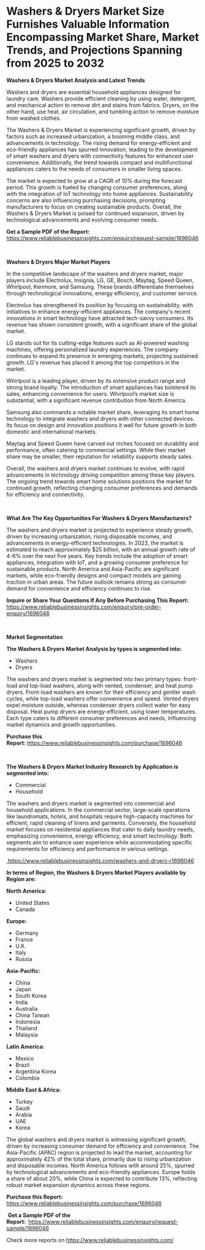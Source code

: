 <p><h1>Washers & Dryers Market Size Furnishes Valuable Information Encompassing Market Share, Market Trends, and Projections Spanning from 2025 to 2032</h1></p><p><strong>Washers & Dryers Market Analysis and Latest Trends</strong></p>
<p><p>Washers and dryers are essential household appliances designed for laundry care. Washers provide efficient cleaning by using water, detergent, and mechanical action to remove dirt and stains from fabrics. Dryers, on the other hand, use heat, air circulation, and tumbling action to remove moisture from washed clothes. </p><p>The Washers & Dryers Market is experiencing significant growth, driven by factors such as increased urbanization, a booming middle class, and advancements in technology. The rising demand for energy-efficient and eco-friendly appliances has spurred innovation, leading to the development of smart washers and dryers with connectivity features for enhanced user convenience. Additionally, the trend towards compact and multifunctional appliances caters to the needs of consumers in smaller living spaces. </p><p>The market is expected to grow at a CAGR of 10% during the forecast period. This growth is fueled by changing consumer preferences, along with the integration of IoT technology into home appliances. Sustainability concerns are also influencing purchasing decisions, prompting manufacturers to focus on creating sustainable products. Overall, the Washers & Dryers Market is poised for continued expansion, driven by technological advancements and evolving consumer needs.</p></p>
<p><strong>Get a Sample PDF of the Report:&nbsp;</strong> <a href="https://www.reliablebusinessinsights.com/enquiry/request-sample/1696046?utm_campaign=100&utm_medium=2&utm_source=Github&utm_content=ia&utm_term=08012025&utm_id=washers-dryers">https://www.reliablebusinessinsights.com/enquiry/request-sample/1696046</a></p>
<p>&nbsp;</p>
<p><strong>Washers & Dryers Major Market Players</strong></p>
<p><p>In the competitive landscape of the washers and dryers market, major players include Electrolux, Insignia, LG, GE, Bosch, Maytag, Speed Queen, Whirlpool, Kenmore, and Samsung. These brands differentiate themselves through technological innovations, energy efficiency, and customer service.</p><p>Electrolux has strengthened its position by focusing on sustainability, with initiatives to enhance energy-efficient appliances. The company's recent innovations in smart technology have attracted tech-savvy consumers. Its revenue has shown consistent growth, with a significant share of the global market.</p><p>LG stands out for its cutting-edge features such as AI-powered washing machines, offering personalized laundry experiences. The company continues to expand its presence in emerging markets, projecting sustained growth. LG's revenue has placed it among the top competitors in the market.</p><p>Whirlpool is a leading player, driven by its extensive product range and strong brand loyalty. The introduction of smart appliances has bolstered its sales, enhancing convenience for users. Whirlpool’s market size is substantial, with a significant revenue contribution from North America.</p><p>Samsung also commands a notable market share, leveraging its smart home technology to integrate washers and dryers with other connected devices. Its focus on design and innovation positions it well for future growth in both domestic and international markets.</p><p>Maytag and Speed Queen have carved out niches focused on durability and performance, often catering to commercial settings. While their market share may be smaller, their reputation for reliability supports steady sales.</p><p>Overall, the washers and dryers market continues to evolve, with rapid advancements in technology driving competition among these key players. The ongoing trend towards smart home solutions positions the market for continued growth, reflecting changing consumer preferences and demands for efficiency and connectivity.</p></p>
<p>&nbsp;</p>
<p><strong>What Are The Key Opportunities For Washers & Dryers Manufacturers?</strong></p>
<p><p>The washers and dryers market is projected to experience steady growth, driven by increasing urbanization, rising disposable incomes, and advancements in energy-efficient technologies. In 2023, the market is estimated to reach approximately $25 billion, with an annual growth rate of 4-6% over the next five years. Key trends include the adoption of smart appliances, integration with IoT, and a growing consumer preference for sustainable products. North America and Asia-Pacific are significant markets, while eco-friendly designs and compact models are gaining traction in urban areas. The future outlook remains strong as consumer demand for convenience and efficiency continues to rise.</p></p>
<p><strong>Inquire or Share Your Questions If Any Before Purchasing This Report:</strong> <a href="https://www.reliablebusinessinsights.com/enquiry/pre-order-enquiry/1696046?utm_campaign=100&utm_medium=2&utm_source=Github&utm_content=ia&utm_term=08012025&utm_id=washers-dryers">https://www.reliablebusinessinsights.com/enquiry/pre-order-enquiry/1696046</a></p>
<p>&nbsp;</p>
<p><strong>Market Segmentation</strong></p>
<p><strong>The Washers & Dryers Market Analysis by types is segmented into:</strong></p>
<p><ul><li>Washers</li><li>Dryers</li></ul></p>
<p><p>The washers and dryers market is segmented into two primary types: front-load and top-load washers, along with vented, condenser, and heat pump dryers. Front-load washers are known for their efficiency and gentler wash cycles, while top-load washers offer convenience and speed. Vented dryers expel moisture outside, whereas condenser dryers collect water for easy disposal. Heat pump dryers are energy-efficient, using lower temperatures. Each type caters to different consumer preferences and needs, influencing market dynamics and growth opportunities.</p></p>
<p><strong>Purchase this Report:&nbsp;</strong><a href="https://www.reliablebusinessinsights.com/purchase/1696046?utm_campaign=100&utm_medium=2&utm_source=Github&utm_content=ia&utm_term=08012025&utm_id=washers-dryers">https://www.reliablebusinessinsights.com/purchase/1696046</a></p>
<p>&nbsp;</p>
<p><strong>The Washers & Dryers Market Industry Research by Application is segmented into:</strong></p>
<p><ul><li>Commercial</li><li>Household</li></ul></p>
<p><p>The washers and dryers market is segmented into commercial and household applications. In the commercial sector, large-scale operations like laundromats, hotels, and hospitals require high-capacity machines for efficient, rapid cleaning of linens and garments. Conversely, the household market focuses on residential appliances that cater to daily laundry needs, emphasizing convenience, energy efficiency, and smart technology. Both segments aim to enhance user experience while accommodating specific requirements for efficiency and performance in various settings.</p></p>
<p><a href="https://www.reliablebusinessinsights.com/washers-and-dryers-r1696046?utm_campaign=100&utm_medium=2&utm_source=Github&utm_content=ia&utm_term=08012025&utm_id=washers-dryers">&nbsp;https://www.reliablebusinessinsights.com/washers-and-dryers-r1696046</a></p>
<p><strong>In terms of Region, the Washers & Dryers Market Players available by Region are:</strong></p>
<p>
    <p> <strong> North America: </strong>
        <ul>
            <li>United States</li>
            <li>Canada</li>
        </ul>
        </p> 
    <p> <strong> Europe: </strong>
        <ul>
            <li>Germany</li>
            <li>France</li>
            <li>U.K.</li>
            <li>Italy</li>
            <li>Russia</li>
        </ul>
        </p> 
    <p> <strong> Asia-Pacific: </strong>
        <ul>
            <li>China</li>
            <li>Japan</li>
            <li>South Korea</li>
            <li>India</li>
            <li>Australia</li>
            <li>China Taiwan</li>
            <li>Indonesia</li>
            <li>Thailand</li>
            <li>Malaysia</li>
        </ul>
        </p> 
    <p> <strong> Latin America: </strong>
        <ul>
            <li>Mexico</li>
            <li>Brazil</li>
            <li>Argentina Korea</li>
            <li>Colombia</li>
        </ul>
        </p> 
    <p> <strong> Middle East & Africa: </strong>
        <ul>
            <li>Turkey</li>
            <li>Saudi</li>
            <li>Arabia</li>
            <li>UAE</li>
            <li>Korea</li>
        </ul>
    </p>
    </p>
<p><p>The global washers and dryers market is witnessing significant growth, driven by increasing consumer demand for efficiency and convenience. The Asia-Pacific (APAC) region is projected to lead the market, accounting for approximately 42% of the total share, primarily due to rising urbanization and disposable incomes. North America follows with around 25%, spurred by technological advancements and eco-friendly appliances. Europe holds a share of about 20%, while China is expected to contribute 13%, reflecting robust market expansion dynamics across these regions.</p></p>
<p><strong>Purchase this Report: </strong><a href="https://www.reliablebusinessinsights.com/purchase/1696046?utm_campaign=100&utm_medium=2&utm_source=Github&utm_content=ia&utm_term=08012025&utm_id=washers-dryers">https://www.reliablebusinessinsights.com/purchase/1696046</a></p>
<p>&nbsp;<strong>Get a Sample PDF of the Report:&nbsp;&nbsp;</strong><a href="https://www.reliablebusinessinsights.com/enquiry/request-sample/1696046?utm_campaign=100&utm_medium=2&utm_source=Github&utm_content=ia&utm_term=08012025&utm_id=washers-dryers">https://www.reliablebusinessinsights.com/enquiry/request-sample/1696046</a></p>
<p><strong></strong></p>
<p>Check more reports on <a href="https://www.reliablebusinessinsights.com/?utm_campaign=100&utm_medium=2&utm_source=Github&utm_content=ia&utm_term=08012025&utm_id=washers-dryers">https://www.reliablebusinessinsights.com/</a></p>
